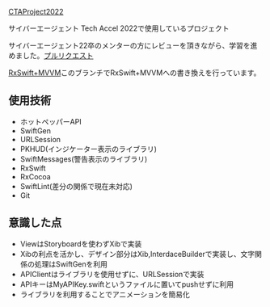 [CTAProject2022](https://github.com/Mayachiu/CTAProject2022)

サイバーエージェント Tech Accel 2022で使用しているプロジェクト

サイバーエージェント22卒のメンターの方にレビューを頂きながら、学習を進めました。[プルリクエスト](https://github.com/Mayachiu/CTAProject2022/pulls?q=is%3Apr+is%3Aclosed)

[RxSwift+MVVM](https://github.com/Mayachiu/CTAProject2022/tree/task1/MVVM)このブランチでRxSwift+MVVMへの書き換えを行っています。

## 使用技術
- ホットペッパーAPI
- SwiftGen
- URLSession
- PKHUD(インジケーター表示のライブラリ)
- SwiftMessages(警告表示のライブラリ)
- RxSwift
- RxCocoa
- SwiftLint(差分の関係で現在未対応)
- Git

## 意識した点
- ViewはStoryboardを使わずXibで実装
- Xibの利点を活かし、デザイン部分はXib,InterdaceBuilderで実装し、文字関係の処理はSwiftGenを利用
- APIClientはライブラリを使用せずに、URLSessionで実装
- APIキーはMyAPIKey.swiftというファイルに置いてpushせずに利用
- ライブラリを利用することでアニメーションを簡易化
